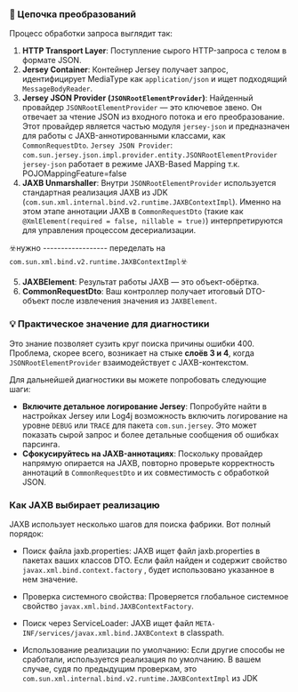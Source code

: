 ### 🔄 Цепочка преобразований

Процесс обработки запроса выглядит так:

1.  **HTTP Transport Layer**: Поступление сырого HTTP-запроса с телом в 
 формате JSON.
2.  **Jersey Container**: Контейнер Jersey получает запрос, идентифицирует
 MediaType как `application/json` и ищет подходящий `MessageBodyReader`.
3.  **Jersey JSON Provider (`JSONRootElementProvider`)**: Найденный
провайдер `JSONRootElementProvider` — это ключевое звено. Он отвечает 
за чтение JSON из входного потока и его преобразование. 
Этот провайдер является частью модуля `jersey-json` и предназначен 
для работы с JAXB-аннотированными классами, как `CommonRequestDto`.
`Jersey JSON Provider`: 
`com.sun.jersey.json.impl.provider.entity.JSONRootElementProvider`
`jersey-json` работает в режиме JAXB-Based Mapping т.к. POJOMappingFeature=false
4.  **JAXB Unmarshaller**: Внутри `JSONRootElementProvider` используется
стандартная реализация JAXB из JDK 
(`com.sun.xml.internal.bind.v2.runtime.JAXBContextImpl`). 
Именно на этом этапе аннотации JAXB в `CommonRequestDto` 
(такие как `@XmlElement(required = false, nillable = true)`) 
интерпретируются для управления процессом десериализации.

&#x2623;&#xFE0F;нужно ------------------ переделать на `com.sun.xml.bind.v2.runtime.JAXBContextImpl`&#x2623;&#xFE0F;

5.  **JAXBElement<CommonRequestDto>**: Результат работы 
JAXB — это объект-обёртка.
6.  **CommonRequestDto**: Ваш контроллер получает итоговый 
DTO-объект после извлечения значения из `JAXBElement`.

### 💡 Практическое значение для диагностики

Это знание позволяет сузить круг поиска причины ошибки 400. Проблема,
скорее всего, возникает на стыке **слоёв 3 и 4**, когда
`JSONRootElementProvider` взаимодействует с JAXB-контекстом.

Для дальнейшей диагностики вы можете попробовать следующие шаги:

*   **Включите детальное логирование Jersey**: Попробуйте найти в
настройках Jersey или Log4j возможность включить логирование на
уровне `DEBUG` или `TRACE` для пакета `com.sun.jersey`. Это может
показать сырой запрос и более детальные сообщения об ошибках парсинга.
*   **Сфокусируйтесь на JAXB-аннотациях**: Поскольку провайдер 
напрямую опирается на JAXB, повторно проверьте корректность
аннотаций в `CommonRequestDto` и их совместимость с обработкой JSON.

### Как JAXB выбирает реализацию

JAXB использует несколько шагов для поиска фабрики. Вот полный порядок:

- Поиск файла jaxb.properties: JAXB ищет файл jaxb.properties в пакетах ваших
классов DTO. Если файл найден и содержит свойство `javax.xml.bind.context.factory`
, будет использовано указанное в нем значение.

- Проверка системного свойства: Проверяется глобальное системное свойство
`javax.xml.bind.JAXBContextFactory`.

- Поиск через ServiceLoader: JAXB ищет файл 
`META-INF/services/javax.xml.bind.JAXBContext` в classpath.

- Использование реализации по умолчанию: Если другие способы не сработали,
используется реализация по умолчанию. В вашем случае, судя по предыдущим
проверкам, это `com.sun.xml.internal.bind.v2.runtime.JAXBContextImpl` из JDK
